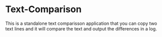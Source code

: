 # Text-Comparison
This is a standalone text comparisson application that you can copy two text lines and it will compare the text and output the differences in a log.
